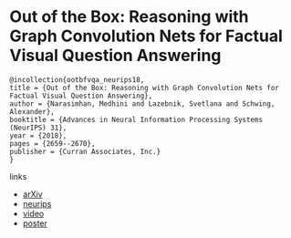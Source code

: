 # Out of the Box: Reasoning with Graph Convolution Nets for Factual Visual Question Answering

```
@incollection{ootbfvqa_neurips18,
title = {Out of the Box: Reasoning with Graph Convolution Nets for Factual Visual Question Answering},
author = {Narasimhan, Medhini and Lazebnik, Svetlana and Schwing, Alexander},
booktitle = {Advances in Neural Information Processing Systems (NeurIPS) 31},
year = {2018},
pages = {2659--2670},
publisher = {Curran Associates, Inc.}
}
```

links
- [arXiv](https://arxiv.org/abs/1811.00538)
- [neurips](https://nips.cc/Conferences/2018/Schedule?showEvent=11273)
- [video](https://www.youtube.com/watch?v=oeQp92bcvBs)
- [poster](https://medhini.github.io/files/Medhini_Poster_NIPS.pdf)
